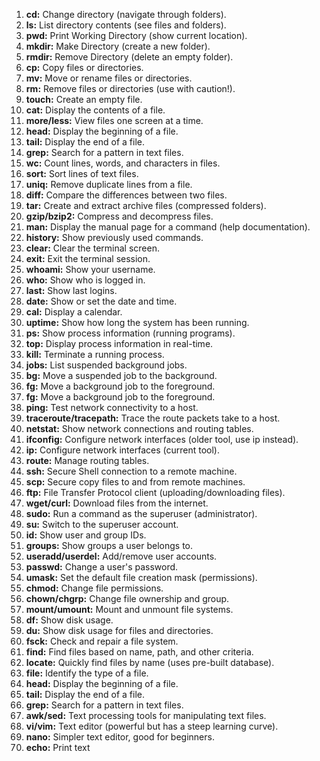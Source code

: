 1. **cd:** Change directory (navigate through folders).
2. **ls:** List directory contents (see files and folders).
3. **pwd:** Print Working Directory (show current location).
4. **mkdir:** Make Directory (create a new folder).
5. **rmdir:** Remove Directory (delete an empty folder).
6. **cp:** Copy files or directories.
7. **mv:** Move or rename files or directories.
8. **rm:** Remove files or directories (use with caution!).
9. **touch:** Create an empty file.
10. **cat:** Display the contents of a file.
11. **more/less:** View files one screen at a time.
12. **head:** Display the beginning of a file.
13. **tail:** Display the end of a file.
14. **grep:** Search for a pattern in text files.
15. **wc:** Count lines, words, and characters in files.
16. **sort:** Sort lines of text files.
17. **uniq:** Remove duplicate lines from a file.
18. **diff:** Compare the differences between two files.
19. **tar:** Create and extract archive files (compressed folders).
20. **gzip/bzip2:** Compress and decompress files.
21. **man:** Display the manual page for a command (help documentation).
22. **history:** Show previously used commands.
23. **clear:** Clear the terminal screen.
24. **exit:** Exit the terminal session.
25. **whoami:** Show your username.
26. **who:** Show who is logged in.
27. **last:** Show last logins.
28. **date:** Show or set the date and time.
29. **cal:** Display a calendar.
30. **uptime:** Show how long the system has been running.
31. **ps:** Show process information (running programs).
32. **top:** Display process information in real-time.
33. **kill:** Terminate a running process.
34. **jobs:** List suspended background jobs.
35. **bg:** Move a suspended job to the background.
36. **fg:** Move a background job to the foreground.
37. **fg:** Move a background job to the foreground.
38. **ping:** Test network connectivity to a host.
39. **traceroute/tracepath:** Trace the route packets take to a host.
40. **netstat:** Show network connections and routing tables.
41. **ifconfig:** Configure network interfaces (older tool, use ip instead).
42. **ip:** Configure network interfaces (current tool).
43. **route:** Manage routing tables.
44. **ssh:** Secure Shell connection to a remote machine.
45. **scp:** Secure copy files to and from remote machines.
46. **ftp:** File Transfer Protocol client (uploading/downloading files).
47. **wget/curl:** Download files from the internet.
48. **sudo:** Run a command as the superuser (administrator).
49. **su:** Switch to the superuser account.
50. **id:** Show user and group IDs.
51. **groups:** Show groups a user belongs to.
52. **useradd/userdel:** Add/remove user accounts.
53. **passwd:** Change a user's password.
54. **umask:** Set the default file creation mask (permissions).
55. **chmod:** Change file permissions.
56. **chown/chgrp:** Change file ownership and group.
57. **mount/umount:** Mount and unmount file systems.
58. **df:** Show disk usage.
59. **du:** Show disk usage for files and directories.
60. **fsck:** Check and repair a file system.
61. **find:** Find files based on name, path, and other criteria.
62. **locate:** Quickly find files by name (uses pre-built database).
63. **file:** Identify the type of a file.
64. **head:** Display the beginning of a file.
65. **tail:** Display the end of a file.
66. **grep:** Search for a pattern in text files.
67. **awk/sed:** Text processing tools for manipulating text files.
68. **vi/vim:** Text editor (powerful but has a steep learning curve).
69. **nano:** Simpler text editor, good for beginners.
70. **echo:** Print text
